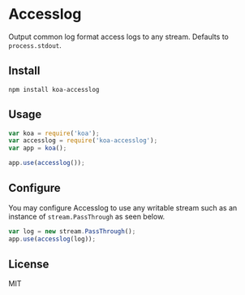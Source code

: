 # Accesslog

Output common log format access logs to any stream. Defaults to `process.stdout`.

## Install

```
npm install koa-accesslog
```

## Usage

```js
var koa = require('koa');
var accesslog = require('koa-accesslog');
var app = koa();

app.use(accesslog());

```

## Configure

You may configure Accesslog to use any writable stream such as an
instance of `stream.PassThrough` as seen below.

```js
var log = new stream.PassThrough();
app.use(accesslog(log));
```

## License

MIT
